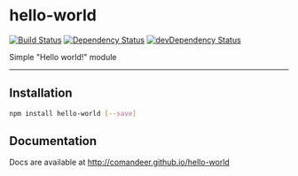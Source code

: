 # hello-world

[![Build Status](https://travis-ci.org/Comandeer/hello-world.svg?branch=master)](https://travis-ci.org/Comandeer/hello-world) [![Dependency Status](https://david-dm.org/Comandeer/hello-world.svg)](https://david-dm.org/Comandeer/hello-world) [![devDependency Status](https://david-dm.org/Comandeer/hello-world/dev-status.svg)](https://david-dm.org/Comandeer/hello-world#info=devDependencies)

Simple "Hello world!" module

---

## Installation

```bash
npm install hello-world [--save]
```

## Documentation

Docs are available at http://comandeer.github.io/hello-world
